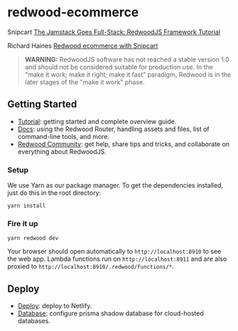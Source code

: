 # redwood-ecommerce

Snipcart [The Jamstack Goes Full-Stack: RedwoodJS Framework Tutorial](https://snipcart.com/blog/jamstack-framework-redwoodjs-tutorial)

Richard Haines [Redwood ecommerce with Snipcart](https://richardhaines.dev/redwood-ecommerce-with-snipcart/)

> **WARNING:** RedwoodJS software has not reached a stable version 1.0 and should not be considered suitable for production use. In the "make it work; make it right; make it fast" paradigm, Redwood is in the later stages of the "make it work" phase.

## Getting Started

- [Tutorial](https://redwoodjs.com/tutorial/welcome-to-redwood): getting started and complete overview guide.
- [Docs](https://redwoodjs.com/docs/introduction): using the Redwood Router, handling assets and files, list of command-line tools, and more.
- [Redwood Community](https://community.redwoodjs.com): get help, share tips and tricks, and collaborate on everything about RedwoodJS.

### Setup

We use Yarn as our package manager. To get the dependencies installed, just do this in the root directory:

```terminal
yarn install
```

### Fire it up

```terminal
yarn redwood dev
```

Your browser should open automatically to `http://localhost:8910` to see the web app. Lambda functions run on `http://localhost:8911` and are also proxied to `http://localhost:8910/.redwood/functions/*`.

## Deploy

- [Deploy](https://redwoodjs.com/docs/deploy): deploy to Netlify.
- [Database](https://www.prisma.io/docs/concepts/components/prisma-migrate/shadow-database): configure prisma shadow database for cloud-hosted databases.
